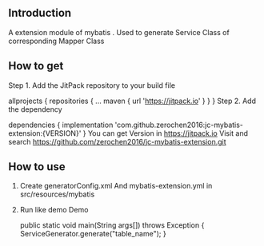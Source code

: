 ## Introduction
A extension module of mybatis . Used to generate Service Class of corresponding Mapper Class

## How to get 
Step 1. Add the JitPack repository to your build file

allprojects {
	repositories {
		...
		maven { url 'https://jitpack.io' }
	}
}
Step 2. Add the dependency

dependencies {
        implementation 'com.github.zerochen2016:jc-mybatis-extension:{VERSION}'
}
You can get Version in https://jitpack.io Visit and search https://github.com/zerochen2016/jc-mybatis-extension.git

## How to use

1. Create generatorConfig.xml And mybatis-extension.yml in src/resources/mybatis
2. Run like demo
Demo 

	public static void main(String args[]) throws Exception {
		ServiceGenerator.generate("table_name");
	}
